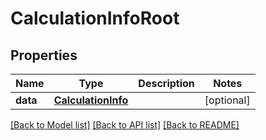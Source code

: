 # CalculationInfoRoot

## Properties
Name | Type | Description | Notes
------------ | ------------- | ------------- | -------------
**data** | [**CalculationInfo**](CalculationInfo.md) |  | [optional] 

[[Back to Model list]](../README.md#documentation-for-models) [[Back to API list]](../README.md#documentation-for-api-endpoints) [[Back to README]](../README.md)


